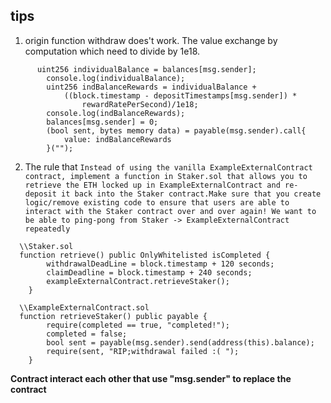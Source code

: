 ## tips

1. origin function withdraw does't work. The value exchange by computation which need to divide by 1e18.

```solidity
      uint256 individualBalance = balances[msg.sender];
        console.log(individualBalance);
        uint256 indBalanceRewards = individualBalance +
            ((block.timestamp - depositTimestamps[msg.sender]) *
                rewardRatePerSecond)/1e18;
        console.log(indBalanceRewards);
        balances[msg.sender] = 0;
        (bool sent, bytes memory data) = payable(msg.sender).call{
            value: indBalanceRewards
        }("");
```

2. The rule that `Instead of using the vanilla ExampleExternalContract contract, implement a function in Staker.sol that allows you to retrieve the ETH locked up in ExampleExternalContract and re-deposit it back into the Staker contract.Make sure that you create logic/remove existing code to ensure that users are able to interact with the Staker contract over and over again! We want to be able to ping-pong from Staker -> ExampleExternalContract repeatedly`

```solidity
  \\Staker.sol
  function retrieve() public OnlyWhitelisted isCompleted {
        withdrawalDeadLine = block.timestamp + 120 seconds;
        claimDeadline = block.timestamp + 240 seconds;
        exampleExternalContract.retrieveStaker();
    }

  \\ExampleExternalContract.sol
  function retrieveStaker() public payable {
        require(completed == true, "completed!");
        completed = false;
        bool sent = payable(msg.sender).send(address(this).balance);
        require(sent, "RIP;withdrawal failed :( ");
    }
```

**Contract interact each other that use "msg.sender" to replace the contract**
